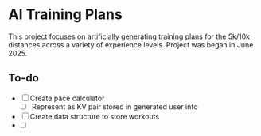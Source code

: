 # AI Training Plans
This project focuses on artificially generating training plans for the 5k/10k distances across a variety of experience levels. Project was began in June 2025.

## To-do
- [ ] Create pace calculator
    - [ ] Represent as KV pair stored in generated user info
- [ ] Create data structure to store workouts
- [ ] 